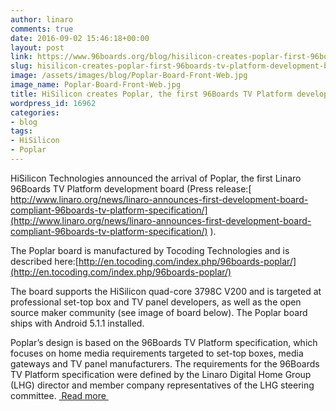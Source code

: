 ```yaml
---
author: linaro
comments: true
date: 2016-09-02 15:46:18+00:00
layout: post
link: https://www.96boards.org/blog/hisilicon-creates-poplar-first-96boards-tv-platform-development-board/
slug: hisilicon-creates-poplar-first-96boards-tv-platform-development-board
image: /assets/images/blog/Poplar-Board-Front-Web.jpg
image_name: Poplar-Board-Front-Web.jpg
title: HiSilicon creates Poplar, the first 96Boards TV Platform development board
wordpress_id: 16962
categories:
- blog
tags:
- HiSilicon
- Poplar
---
```



HiSilicon Technologies announced the arrival of Poplar, the first Linaro 96Boards TV Platform development board (Press release:[ http://www.linaro.org/news/linaro-announces-first-development-board-compliant-96boards-tv-platform-specification/](http://www.linaro.org/news/linaro-announces-first-development-board-compliant-96boards-tv-platform-specification/) ).

The Poplar board is manufactured by Tocoding Technologies and is described here:[http://en.tocoding.com/index.php/96boards-poplar/](http://en.tocoding.com/index.php/96boards-poplar/)

The board supports the HiSilicon quad-core 3798C V200 and is targeted at professional set-top box and TV panel developers, as well as the open source maker community (see image of board below). The Poplar board ships with Android 5.1.1 installed.

Poplar’s design is based on the 96Boards TV Platform specification, which focuses on home media requirements targeted to set-top boxes, media gateways and TV panel manufacturers. The requirements for the 96Boards TV Platform specification were defined by the Linaro Digital Home Group (LHG) director and member company representatives of the LHG steering committee. [ Read more ](http://www.linaro.org/blog/hisilicon-creates-poplar-the-first-96boards-tv-platform-development-board/)
